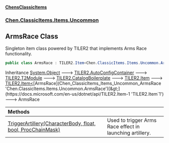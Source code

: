 #### [ChensClassicItems](index 'index')
### [Chen.ClassicItems.Items.Uncommon](Chen_ClassicItems_Items_Uncommon 'Chen.ClassicItems.Items.Uncommon')
## ArmsRace Class
Singleton item class powered by TILER2 that implements Arms Race functionality.  
```csharp
public class ArmsRace : TILER2.Item<Chen.ClassicItems.Items.Uncommon.ArmsRace>
```

Inheritance [System.Object](https://docs.microsoft.com/en-us/dotnet/api/System.Object 'System.Object') &#129106; [TILER2.AutoConfigContainer](https://docs.microsoft.com/en-us/dotnet/api/TILER2.AutoConfigContainer 'TILER2.AutoConfigContainer') &#129106; [TILER2.T2Module](https://docs.microsoft.com/en-us/dotnet/api/TILER2.T2Module 'TILER2.T2Module') &#129106; [TILER2.CatalogBoilerplate](https://docs.microsoft.com/en-us/dotnet/api/TILER2.CatalogBoilerplate 'TILER2.CatalogBoilerplate') &#129106; [TILER2.Item](https://docs.microsoft.com/en-us/dotnet/api/TILER2.Item 'TILER2.Item') &#129106; [TILER2.Item&lt;](https://docs.microsoft.com/en-us/dotnet/api/TILER2.Item-1 'TILER2.Item`1')[ArmsRace](Chen_ClassicItems_Items_Uncommon_ArmsRace 'Chen.ClassicItems.Items.Uncommon.ArmsRace')[&gt;](https://docs.microsoft.com/en-us/dotnet/api/TILER2.Item-1 'TILER2.Item`1') &#129106; ArmsRace  

| Methods | |
| :--- | :--- |
| [TriggerArtillery(CharacterBody, float, bool, ProcChainMask)](Chen_ClassicItems_Items_Uncommon_ArmsRace_TriggerArtillery(RoR2_CharacterBody_float_bool_RoR2_ProcChainMask) 'Chen.ClassicItems.Items.Uncommon.ArmsRace.TriggerArtillery(RoR2.CharacterBody, float, bool, RoR2.ProcChainMask)') | Used to trigger Arms Race effect in launching artillery.<br/> |
